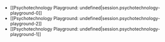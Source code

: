 
- [[Psychotechnology Playground: undefined|session.psychotechnology-playground-0]]
- [[Psychotechnology Playground: undefined|session.psychotechnology-playground-2]]
- [[Psychotechnology Playground: undefined|session.psychotechnology-playground-1]]
